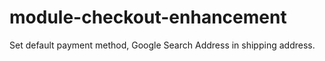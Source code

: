 # module-checkout-enhancement
Set default payment method, Google Search Address in shipping address.

